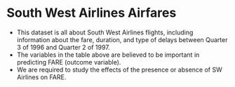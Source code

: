 # South West Airlines Airfares

<ul>
<li>This dataset is all about South West Airlines flights, including information about the fare, duration, and type of delays between Quarter 3 of 1996 and Quarter 2 of 1997.</li>
<li>The variables in the table above are believed to be important in predicting FARE (outcome variable).</li>
<li>We are required to study the effects of the presence or absence of SW Airlines on FARE.</li>
</ul>
